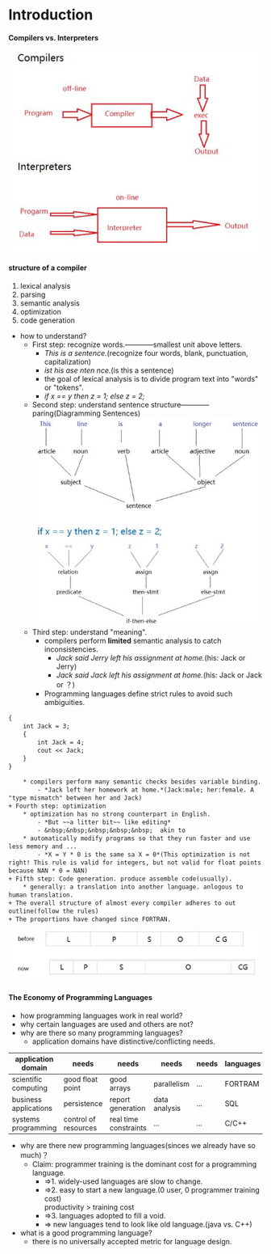 # Introduction
#### Compilers vs. Interpreters
![compilersVSinterpreters](https://github.com/Austen-hub/Austen-hub.github.io/blob/master/basicCourse/images/Compilers-compilersVSinterpreters.JPG?raw=true)
#### structure of a compiler
1. lexical analysis
2. parsing
3. semantic analysis
4. optimization
5. code generation

- how to understand?
    + First step: recognize words.————smallest unit above letters.
        * *This is a sentence.*(recognize four words, blank, punctuation, capitalization)
        * *ist his ase nten nce.*(is this a sentence)
        * the goal of lexical analysis is to divide program text into "words" or "tokens".
        * *if x == y then z = 1; else z = 2;*
    + Second step: understand sentence structure————paring(Diagramming Sentences)  
    ![sentenceStructure](https://github.com/Austen-hub/Austen-hub.github.io/blob/master/basicCourse/images/Compilers-sentenceStructure.JPG?raw=true)
    + Third step: understand "meaning".
        * compilers perform **limited** semantic analysis to catch inconsistencies.
            - *Jack said Jerry left his assignment at home.*(his: Jack or Jerry)
            - *Jack said Jack left his assignment at home.*(his: Jack or Jack or ？)
        * Programming languages define strict rules to avoid such ambiguities.
```
{
    int Jack = 3;
    {
        int Jack = 4;
        cout << Jack;
    }
}
```
        * compilers perform many semantic checks besides variable binding.
            - *Jack left her homework at home.*(Jack:male; her:female. A "type mismatch" between her and Jack)
    + Fourth step: optimization
        * optimization has no strong counterpart in English.
            - *But ~~a litter bit~~ like editing*
            - &nbsp;&nbsp;&nbsp;&nbsp;&nbsp;  akin to 
        * automatically modify programs so that they run faster and use less memory and ...
            - *X = Y * 0 is the same sa X = 0*(This optimization is not right! This rule is valid for integers, but not valid for float points because NAN * 0 = NAN)
    + Fifth step: Code generation. produce assemble code(usually).
        * generally: a translation into another language. anlogous to human translation.
    + The overall structure of almost every compiler adheres to out outline(follow the rules)
    + The proportions have changed since FORTRAN.
![compilersStructure](https://github.com/Austen-hub/Austen-hub.github.io/blob/master/basicCourse/images/Compilers-compilerStructure.JPG?raw=true)
#### The Economy of Programming Languages
- how programming languages work in real world?
- why certain languages are used and others are not?
- why are there so many programming languages?
    + application domains have distinctive/conflicting needs.

| application domain | needs | needs | needs | needs | languages |
| ---- | ---- | ---- | ---- | ---- | ---- | 
| scientific computing | good float point | good arrays | parallelism | ... | FORTRAM |
| business applications | persistence | report generation | data analysis | ... | SQL |
| systems programming | control of resources | real time constraints | ... | ... | C/C++ |

- why are there new programming languages(sinces we already have so much)？
    + Claim: programmer training is the dominant cost for a programming language.
        * =>1. widely-used languages are slow to change.
        * =>2. easy to start a new language.(0 user, 0 programmer training cost)  
        productivity > training cost
        * =>3. languages adopted to fill a void.
        * => new languages tend to look like old language.(java vs. C++)
- what is a good programming language?
    + there is no universally accepted metric for language design.